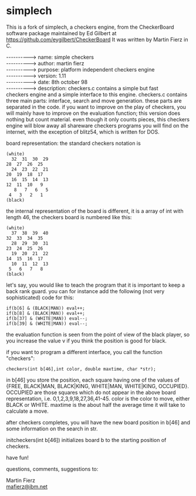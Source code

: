 # simplech
This is a fork of simplech, a checkers engine, from the CheckerBoard software package maintained by Ed Gilbert at https://github.com/eygilbert/CheckerBoard It was written by Martin Fierz in C.

----------> name: simple checkers  
----------> author: martin fierz  
----------> purpose: platform independent checkers engine  
----------> version: 1.11  
----------> date: 8th october 98  
----------> description: checkers.c contains a simple but fast  
checkers engine and a simple interface to this engine. checkers.c
contains three main parts: interface, search and move
generation. these parts are separated in the code. if you want to
improve on the play of checkers, you will mainly have to improve on
the evaluation function; this version does nothing but count
material.  even though it only counts pieces, this checkers engine
will blow away all shareware checkers programs you will find on the
internet, with the exception of blitz54, which is written for DOS.

board representation: the standard checkers notation is

    (white)
      32  31  30  29
    28  27  26  25
      24  23  22  21
    20  19  18  17
      16  15  14  13
    12  11  10   9
       8   7   6   5
     4   3   2   1
    (black)

the internal representation of the board is different, it is a
array of int with length 46, the checkers board is numbered
like this:

    (white)
      37  38  39  40
    32  33  34  35
      28  29  30  31
    23  24  25  26
      19  20  21  22
    14  15  16  17
      10  11  12  13
     5   6   7   8
    (black)

let's say, you would like to teach the program that it is
important to keep a back rank guard. you can for instance
add the following (not very sophisticated) code for this:

    if(b[6] & (BLACK|MAN)) eval++;
    if(b[8] & (BLACK|MAN)) eval++;
    if(b[37] & (WHITE|MAN)) eval--;
    if(b[39] & (WHITE|MAN)) eval--;

the evaluation function is seen from the point of view of the
black player, so you increase the value v if you think the
position is good for black.

if you want to program a different interface, you call the
function "checkers":

    checkers(int b[46],int color, double maxtime, char *str);

in b[46] you store the position, each square having one of
the values of {FREE, BLACK|MAN, BLACK|KING, WHITE|MAN, WHITE|KING,
OCCUPIED}. OCCUPIED are those squares which do not appear in the
above board representation, i.e. 0,1,2,3,9,18,27,36,41-45.
color is the color to move, either BLACK or WHITE.
maxtime is the about half the average time it will take to
calculate a move.

after checkers completes, you will have the new board position in
b[46] and some information on the search in str.

initcheckers(int b[46]) initializes board b to the starting
position of checkers.

have fun!

questions, comments, suggestions to:

Martin Fierz  
mafierz@ibm.net
